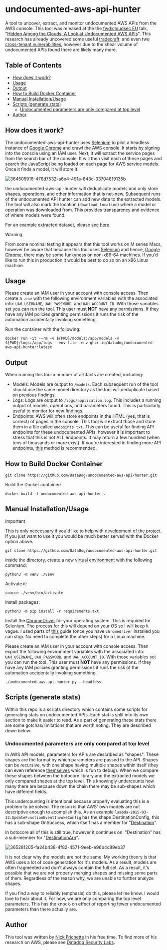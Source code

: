 # undocumented-aws-api-hunter

A tool to uncover, extract, and monitor undocumented AWS APIs from the AWS console. This tool was released at the the [fwd:cloudsec EU](https://fwdcloudsec.org/conference/europe/) talk, "[Hidden Among the Clouds: A Look at Undocumented AWS APIs](https://docs.google.com/presentation/d/1jJM_9KPfYZL60B56MQwQTym1H_A63abz2t_p_8Vo8MU/edit?usp=sharing)". This research has already uncovered some useful [tradecraft](https://frichetten.com/blog/undocumented-amplify-api-leak-account-id/), and even two [cross-tenant vulnerabilities](https://frichetten.com/blog/minor-cross-tenant-vulns-app-runner/), however due to the shear volume of undocumented APIs found there are likely many more. 

## Table of Contents

- [How does it work?](#how-does-it-work)
- [Usage](#usage)
- [Output](#output)
- [How to Build Docker Container](#how-to-build-docker-container)
- [Manual Installation/Usage](#manual-installationusage)
- [Scripts (generate stats)](#scripts-generate-stats)
  - [Undocumented parameters are only compared at top level](#undocumented-parameters-are-only-compared-at-top-level)
- [Author](#author)

## How does it work?

The undocumented-aws-api-hunter uses [Selenium](https://www.selenium.dev/) to pilot a headless instance of [Google Chrome](https://www.google.com/chrome/) and crawl the AWS console. It starts by signing into the console using an IAM user. Next, it will extract the service pages from the search bar of the console. It will then visit each of these pages and search the JavaScript being loaded on each page for AWS service models. Once it finds a model, it will store it.    

![364505916-476d7532-a6e4-491a-843c-33704819135b](https://github.com/user-attachments/assets/8133dd16-b41d-4610-a2c2-4ee3d9f9ab04)

the undocumented-aws-api-hunter will deduplicate models and only store shapes, operations, and other information that is net-new. Subsequent runs of the undocumented API hunter can add new data to the extracted models. The tool will also mark the location (`download_location`) where a model or operation was downloaded from. This provides transparency and evidence of where models were found. 

For an example extracted dataset, please see [here](https://github.com/frichetten/aws-api-models).

> [!WARNING]
> From some nominal testing it appears that this tool works on M series Macs, however be aware that because this tool uses [Selenium](https://www.selenium.dev/) and hence, [Google Chrome](https://www.google.com/chrome/), there may be some funkyness on non-x86-64 machines. If you'd like to run this in production it would be best to do so on an x86 Linux machine. 

## Usage

Please create an IAM user in your account with console access. Then create a `.env` with the following environment variables with the associated info: `UAH_USERNAME`, `UAH_PASSWORD`, and `UAH_ACCOUNT_ID`. With those variables set you can run the tool. This user must **NOT** have any permissions. If they have any IAM policies granting permissions it runs the risk of the automation accidentally invoking something.

Run the container with the following:

```
docker run -it --rm -v ${PWD}/models:/app/models -v ${PWD}/logs:/app/logs --env-file .env ghcr.io/datadog/undocumented-aws-api-hunter:latest
```

## Output

When running this tool a number of artifacts are created, including:

- Models: Models are output to `/models`. Each subsequent run of the tool should use the same model directory as the tool will deduplicate based on previous findings.
- Logs: Logs are output to `/logs/application.log`. This includes a running output of models, operations, and parameters found. This is particularly useful to monitor for new findings.
- Endpoints: AWS will often store endpoints in the HTML (yes, that is correct) of pages in the console. This tool will extract those and store them in a file called `endpoints.txt`. This can be useful for finding API endpoints for these undocumented APIs, however it is important to stress that this is not ALL endpoints. It may return a few hundred (when tens of thousands or more exist). If you're interested in finding more API endpoints, [this](https://securitylabs.datadoghq.com/articles/non-production-endpoints-as-an-attack-surface-in-aws/) method is recommended.

## How to Build Docker Container

```
git clone https://github.com/DataDog/undocumented-aws-api-hunter.git
```

Build the Docker container:

```
docker build -t undocumented-aws-api-hunter .
```

## Manual Installation/Usage

> [!IMPORTANT]  
> This is only neccessary if you'd like to help with development of the project. If you just want to use it you would be much better served with the Docker option above. 

```
git clone https://github.com/DataDog/undocumented-aws-api-hunter.git
```

Inside the directory, create a new [virtual environment](https://docs.python.org/3/library/venv.html) with the following command:

```
python3 -m venv ./venv
```

Activate it:

```
source ./venv/bin/activate
```

Install packages:

```
python3 -m pip install -r requirements.txt
```

Install the [ChromeDriver](https://chromedriver.chromium.org/downloads) for your operating system. This is required for Selenium. The process for this will depend on your OS so I will keep it vague. I used parts of [this](https://tecadmin.net/setup-selenium-chromedriver-on-ubuntu/) guide (once you have `chromedriver` installed you can stop. No need to complete the other steps) for a Linux machine.

Please create an IAM user in your account with console access. Then export the following environment variables with the associated info: `UAH_USERNAME`, `UAH_PASSWORD`, and `UAH_ACCOUNT_ID`. With those variables set you can run the tool. This user must **NOT** have any permissions. If they have any IAM policies granting permissions it runs the risk of the automation accidentally invoking something.

```
./undocumented-aws-api-hunter.py --headless
```

## Scripts (generate stats)

Within this repo is a scripts directory which contains some scripts for generating stats on undocumented APIs. Each stat is split into its own section to make it easier to read. As a part of generating these stats there are some gotchas/limitations that are worth noting. They are described down below.

### Undocumented parameters are only compared at top level

In AWS API models, parameters for APIs are described as "shapes". These shapes are the format by which parameters are passed to the API. Shapes can be recursive, with one shape having multiple shapes within itself (they can even reference [themselves](https://github.com/boto/botocore/blob/bc89f1540e0cbb000561a72d20de9df0e92b9f4d/botocore/data/lexv2-runtime/2020-08-07/service-2.json#L532) which is fun to debug). When we compare these shapes between the botocore library and the extracted models we only compared shapes at the top level. This knowingly undercounts how many there are because down the chain there may be sub-shapes which have different fields. 

This undercounting is intentional because properly evaluating this is a problem to be solved. The reson is that AWS' own models are not descriptive enough to acomplish this. As an example `lambda-2015-03-32:UpdateFunctionEventInvokeConfig` has the shape DestinationConfig, this has a sub-shape OnSuccess, which itself has a member for "[Destination](https://github.com/Frichetten/aws-api-models/blob/4bc7b764593d2c2b78e3f81ff8c7027bd7048e50/models/lambda-2015-03-31-rest-json.json#L4358)".

In botocore all of this is still true, however it continues on. "Destination" has a sub-member for "[DestinationArn](https://github.com/boto/botocore/blob/0ac30565017f1486b2eebf9bd90b5411f0d7f1fb/botocore/data/lambda/2015-03-31/service-2.json#L4747)". 

![365281205-fa24b438-4f82-4571-9eeb-e96b4c89eb37](https://github.com/user-attachments/assets/ac98506a-38b2-49c8-af12-d2aa62774267)

It is not clear why the models are not the same. My working theory is that AWS uses a lot of code generation for it's models. As a result, models are often fragmented and don't always contain the full set. As a result, it's possible that we are not properly merging shapes and missing some parts of them. Regardless of the reason why, we are unable to further analyze shapes.

If you find a way to reliably (emphasis) do this, please let me know. I would love to hear about it. For now, we are only comparing the top level parameters. This has the knock-on effect of reporting fewer undocumented parameters than there actually are.

## Author

This tool was written by [Nick Frichette](https://frichetten.com/) in his free time. To find more of his research on AWS, please see [Datadog Security Labs](https://securitylabs.datadoghq.com/).

